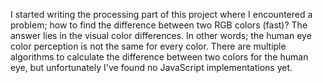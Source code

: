 I started writing the processing part of this project where I encountered a problem; how to find the difference between two RGB colors (fast)? The answer lies in the visual color differences. In other words; the human eye color perception is not the same for every color. There are multiple algorithms to calculate the difference between two colors for the human eye, but unfortunately I've found no JavaScript implementations yet.
